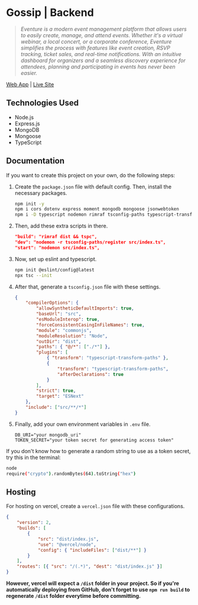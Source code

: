 # Gossip | Backend

> *Eventure is a modern event management platform that allows users to easily create, manage, and attend events. Whether it's a virtual webinar, a local concert, or a corporate conference, Eventure simplifies the process with features like event creation, RSVP tracking, ticket sales, and real-time notifications. With an intuitive dashboard for organizers and a seamless discovery experience for attendees, planning and participating in events has never been easier.*

[Web App](https://github.com/genuinestalwart/eventure-web) | [Live Site](https://gs-eventure.vercel.app/)

## Technologies Used

- Node.js
- Express.js
- MongoDB
- Mongoose
- TypeScript

## Documentation

If you want to create this project on your own, do the following steps:

1. Create the `package.json` file with default config. Then, install the necessary packages.

    ```bash
    npm init -y
    npm i cors dotenv express moment mongodb mongoose jsonwebtoken
    npm i -D typescript nodemon rimraf tsconfig-paths typescript-transform-paths ts-patch @types/node @types/express @types/cors @types/bcrypt @types/jsonwebtoken
    ```

2. Then, add these extra scripts in there.

    ```json
    "build": "rimraf dist && tspc",
    "dev": "nodemon -r tsconfig-paths/register src/index.ts",
    "start": "nodemon src/index.ts",
    ```

3. Now, set up eslint and typescript.

    ```bash
    npm init @eslint/config@latest
    npx tsc --init
    ```

4. After that, generate a `tsconfig.json` file with these settings.

    ```json
    {
        "compilerOptions": {
            "allowSyntheticDefaultImports": true,
            "baseUrl": "src",
            "esModuleInterop": true,
            "forceConsistentCasingInFileNames": true,
            "module": "commonjs",
            "moduleResolution": "Node",
            "outDir": "dist",
            "paths": { "@/*": ["./*"] },
            "plugins": [
                { "transform": "typescript-transform-paths" },
                {
                    "transform": "typescript-transform-paths",
                    "afterDeclarations": true
                }
            ],
            "strict": true,
            "target": "ESNext"
        },
        "include": ["src/**/*"]
    }
    ```

5. Finally, add your own environment variables in `.env` file.

    ```env
    DB_URI="your mongodb_uri"
    TOKEN_SECRET="your token secret for generating access token"
    ```

If you don't know how to generate a random string to use as a token secret, try this in the terminal:

```bash
node
require("crypto").randomBytes(64).toString("hex")
```

## Hosting

For hosting on vercel, create a `vercel.json` file with these configurations.

```json
{
    "version": 2,
    "builds": [
        {
            "src": "dist/index.js",
            "use": "@vercel/node",
            "config": { "includeFiles": ["dist/**"] }
        }
    ],
    "routes": [{ "src": "/(.*)", "dest": "dist/index.js" }]
}
```

**However, vercel will expect a `/dist` folder in your project. So if you're automatically deploying from GitHub, don't forget to use `npm run build` to regenerate `/dist` folder everytime before committing.**
